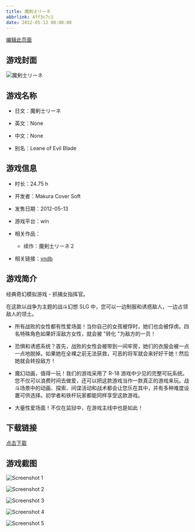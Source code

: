 ```yaml
---
title: 魔剣士リーネ
abbrlink: 4ff3c7c1
date: 2012-05-13 00:00:00
---
```

[编辑此页面](https://github.com/ACG-3/ADV3-source/blob/main/source/_posts/%E9%AD%94%E5%89%A3%E5%A3%AB%E3%83%AA%E3%83%BC%E3%83%8D.md)

## 游戏封面

![魔剣士リーネ](https://pan.timero.xyz/d/onedrive/img_lib_001/%E9%AD%94%E5%89%A3%E5%A3%AB%E3%83%AA%E3%83%BC%E3%83%8D_cover.avif)


## 游戏名称

- 日文：魔剣士リーネ
- 英文：None
- 中文：None

- 别名：Leane of Evil Blade


## 游戏信息

- 时长：24.75 h
- 开发者：Makura Cover Soft
- 发售日期：2012-05-13
- 游戏平台：win
- 相关作品：
   - 续作：魔剣士リーネ２

- 相关链接：[vndb](https://vndb.org/v12101)


## 游戏简介

经典奇幻模拟游戏 - 抓捕女指挥官。

在这款以战争为主题的战斗幻想 SLG 中，您可以一边制服和诱惑敌人，一边占领敌人的领土。

- 所有战败的女性都有性爱场面！当你自己的女孩被俘时，她们也会被俘虏。四名特殊角色如果奸淫敌方女性，就会被 "转化 "为敌方的一员！

- 恐惧和诱惑系统？首先，战败的女性会被带到一间牢房，她们的衣服会被一点一点地脱掉。如果她在全裸之前无法获救，可恶的将军就会来好好干她！然后她就会转投敌方！

- 魔幻动画，值得一玩！我们的游戏采用了 R-18 游戏中少见的完整可玩系统。您不仅可以浪费时间去做爱，还可以把这款游戏当作一款真正的游戏来玩。战斗场景中的动画、探索、间谍活动和战术都会让您乐在其中，并有多种难度设置可供选择。初学者和铁杆玩家都能同样享受这款游戏。

- 大量性爱场面！不仅在监狱中，在游戏主线中也是如此！




## 下载链接

[点击下载](https://pan.timero.xyz/onedrive/adv_lib_001/%E9%AD%94%E5%89%A3%E5%A3%AB%E3%83%AA%E3%83%BC%E3%83%8D)


## 游戏截图


![Screenshot 1](https://pan.timero.xyz/d/onedrive/img_lib_001/%E9%AD%94%E5%89%A3%E5%A3%AB%E3%83%AA%E3%83%BC%E3%83%8D_Screenshot_1.avif)

![Screenshot 2](https://pan.timero.xyz/d/onedrive/img_lib_001/%E9%AD%94%E5%89%A3%E5%A3%AB%E3%83%AA%E3%83%BC%E3%83%8D_Screenshot_2.avif)

![Screenshot 3](https://pan.timero.xyz/d/onedrive/img_lib_001/%E9%AD%94%E5%89%A3%E5%A3%AB%E3%83%AA%E3%83%BC%E3%83%8D_Screenshot_3.avif)

![Screenshot 4](https://pan.timero.xyz/d/onedrive/img_lib_001/%E9%AD%94%E5%89%A3%E5%A3%AB%E3%83%AA%E3%83%BC%E3%83%8D_Screenshot_4.avif)

![Screenshot 5](https://pan.timero.xyz/d/onedrive/img_lib_001/%E9%AD%94%E5%89%A3%E5%A3%AB%E3%83%AA%E3%83%BC%E3%83%8D_Screenshot_5.avif)

